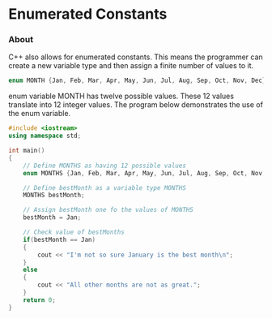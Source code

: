 # Enumerated Constants
### About
C++ also allows for enumerated constants. This means the programmer can create a new variable type and then assign a finite number of values to it. 
```c++
enum MONTH {Jan, Feb, Mar, Apr, May, Jun, Jul, Aug, Sep, Oct, Nov, Dec};
```
enum variable MONTH has twelve possible values. These 12 values translate into 12 integer values. The program below demonstrates the use of the enum variable.
```c++
#include <iostream>
using namespace std;

int main()
{
    // Define MONTHS as having 12 possible values
    enum MONTHS {Jan, Feb, Mar, Apr, May, Jun, Jul, Aug, Sep, Oct, Nov, Dec};

    // Define bestMonth as a variable type MONTHS
    MONTHS bestMonth;

    // Assign bestMonth one fo the values of MONTHS
    bestMonth = Jan;

    // Check value of bestMonths
    if(bestMonth == Jan)
    {
        cout << "I'm not so sure January is the best month\n";
    }
    else
    {
        cout << "All other months are not as great.";
    }
    return 0; 
}
```
